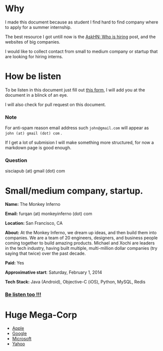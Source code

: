 
# Why

I made this document because as student I find hard to find company where to apply for a summer internship.

The best resource I got untill now is the [AskHN: Who is hiring][ask-hn] post, and the websites of big companies.

I would like to collect contact from small to medium company or startup that are looking for hiring interns.

# How be listen

To be listen in this document just fill out [this form][form], I will add you at the document in a blinck of an eye.

I will also check for pull request on this document.

### Note

For anti-spam reason email address such `john@gmail.com` will appear as `john (at) gmail (dot) com` .

If I get a lot of submision I will make something more structured, for now a markdown page is good enough.

### Question

sisciapub (at) gmail (dot) com


# Small/medium company, startup.

**Name:** The Monkey Inferno

**Email:** furqan (at) monkeyinferno (dot) com

**Location:** San Francisco, CA

**About:** At the Monkey Inferno, we dream up ideas, and then build them into companies. We are a team of 20 engineers, designers, and business people coming together to build amazing products. Michael and Xochi are leaders in the tech industry, having built multiple, multi-million dollar companies (try saying that twice) over the past decade.

**Paid:** Yes

**Approximative start**: Saturday, February 1, 2014

**Tech Stack:** Java (Android), Objective-C (iOS), Python, MySQL, Redis


### [Be listen too !!!][form]


# Huge Mega-Corp

- [Apple][apple]
- [Google][google]
- [Microsoft][microsoft]
- [Yahoo][yahoo]

[ask-hn]: https://news.ycombinator.com/item?id=6995020
[form]: https://siscia.wufoo.com/forms/internship-summer-2014/
[microsoft]: http://careers.microsoft.com/careers/en/us/internships.aspx
[apple]: http://www.apple.com/jobs/us/students.html
[google]: http://www.google.com/about/jobs/students/
[yahoo]: http://us.careers.yahoo.com/students
